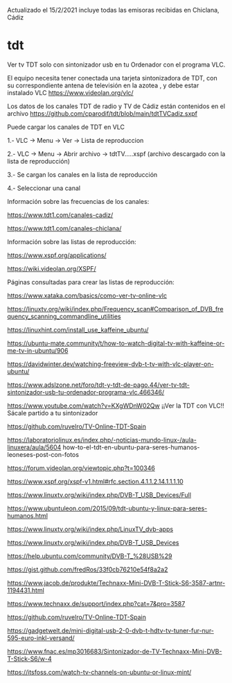 Actualizado el 15/2/2021 incluye todas las emisoras recibidas en Chiclana, Cádiz
# tdt 
Ver tv TDT solo con sintonizador usb en tu Ordenador con el programa VLC.

El equipo necesita tener conectada una tarjeta sintonizadora de TDT, 
con su correspondiente antena de televisión en la azotea , 
y debe estar instalado VLC https://www.videolan.org/vlc/ 

Los datos de los canales TDT de radio y TV de Cádiz están contenidos en
el archivo https://github.com/cparodif/tdt/blob/main/tdtTVCadiz.sxpf

Puede cargar los canales de TDT en VLC

1.- VLC -> Menu -> Ver -> Lista de reproduccion

2.- VLC -> Menu -> Abrir archivo -> tdtTV.....xspf (archivo descargado con la lista de reproducción)

3.- Se cargan los canales en la lista de reproducción

4.- Seleccionar una canal




Información sobre las frecuencias de los canales:

https://www.tdt1.com/canales-cadiz/

https://www.tdt1.com/canales-chiclana/



Información sobre las listas de reproducción:

https://www.xspf.org/applications/

https://wiki.videolan.org/XSPF/



Páginas consultadas para crear las listas de reproducción:

https://www.xataka.com/basics/como-ver-tv-online-vlc

https://linuxtv.org/wiki/index.php/Frequency_scan#Comparison_of_DVB_frequency_scanning_commandline_utilities

https://linuxhint.com/install_use_kaffeine_ubuntu/

https://ubuntu-mate.community/t/how-to-watch-digital-tv-with-kaffeine-or-me-tv-in-ubuntu/906

https://davidwinter.dev/watching-freeview-dvb-t-tv-with-vlc-player-on-ubuntu/

https://www.adslzone.net/foro/tdt-y-tdt-de-pago.44/ver-tv-tdt-sintonizador-usb-tu-ordenador-programa-vlc.466346/

https://www.youtube.com/watch?v=KXgWDnW02Qw ¡¡Ver la TDT con VLC!! Sácale partido a tu sintonizador

https://github.com/ruvelro/TV-Online-TDT-Spain

https://laboratoriolinux.es/index.php/-noticias-mundo-linux-/aula-linuxera/aula/5604 how-to-el-tdt-en-ubuntu-para-seres-humanos-leoneses-post-con-fotos

https://forum.videolan.org/viewtopic.php?t=100346

https://www.xspf.org/xspf-v1.html#rfc.section.4.1.1.2.14.1.1.1.10

https://www.linuxtv.org/wiki/index.php/DVB-T_USB_Devices/Full

https://www.ubuntuleon.com/2015/09/tdt-ubuntu-y-linux-para-seres-humanos.html

https://www.linuxtv.org/wiki/index.php/LinuxTV_dvb-apps

https://www.linuxtv.org/wiki/index.php/DVB-T_USB_Devices

https://help.ubuntu.com/community/DVB-T_%28USB%29

https://gist.github.com/fredRos/33f0cb76210e54f8a2a2

https://www.jacob.de/produkte/Technaxx-Mini-DVB-T-Stick-S6-3587-artnr-1194431.html

https://www.technaxx.de/support/index.php?cat=7&pro=3587

https://github.com/ruvelro/TV-Online-TDT-Spain

https://gadgetwelt.de/mini-digital-usb-2-0-dvb-t-hdtv-tv-tuner-fur-nur-595-euro-inkl-versand/

https://www.fnac.es/mp3016683/Sintonizador-de-TV-Technaxx-Mini-DVB-T-Stick-S6/w-4

https://itsfoss.com/watch-tv-channels-on-ubuntu-or-linux-mint/



